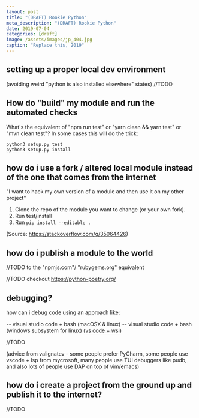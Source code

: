 ```yaml
---
layout: post
title: "(DRAFT) Rookie Python"
meta_description: "(DRAFT) Rookie Python"
date: 2019-07-04
categories: [draft]
image: /assets/images/jp_404.jpg
caption: "Replace this, 2019"
---
```


## setting up a proper local dev environment 

(avoiding weird "python is also installed elsewhere" states)
//TODO

## How do "build" my module and run the automated checks

What's the equivalent of "npm run test" or "yarn clean && yarn test" or "mvn clean test"? In some cases this will do the trick:

```
python3 setup.py test
python3 setup.py install
```

## how do i use a fork / altered local module instead of the one that comes from the internet

"I want to hack my own version of a module and then use it on my other project"

1. Clone the repo of the module you want to change (or your own fork).
2. Run test/install
3. Run `pip install --editable .`

(Source: https://stackoverflow.com/q/35064426)


## how do i publish a module to the world

//TODO
to the "npmjs.com"/ "rubygems.org" equivalent

//TODO checkout https://python-poetry.org/

## debugging?

how can i debug code using an approach like:

-- visual studio code + bash (macOSX & linux)
-- visual studio code + bash (windows subsystem for linux) ([vs code + wsl](https://code.visualstudio.com/docs/remote/wsl))

//TODO

(advice from valignatev -  some people prefer PyCharm, some people use vscode + lsp from mycrosoft, many people use TUI debuggers like pudb, and also lots of people use DAP on top of vim/emacs)

## how do i create a project from the ground up and publish it to the internet?

//TODO

